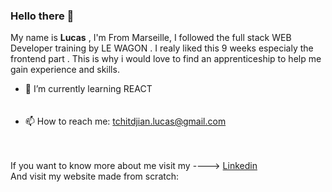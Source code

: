 ### Hello there 👋
My name is  __Lucas__ , I'm From Marseille, I followed the full stack WEB Developer training by LE WAGON . I realy liked this 9 weeks especialy the frontend part . 
This is why i would love to find an apprenticeship to help me gain experience and skills.


<!--
**LucasTchitdjian/LucasTchitdjian** is a ✨ _special_ ✨ repository because its `README.md` (this file) appears on your GitHub profile.

Here are some ideas to get you started
-->
- 🌱 I’m currently learning REACT<br/><br/><br/>
- 📫 How to reach me: tchitdjian.lucas@gmail.com<br/><br/><br/>

If you want to know more about me visit my ----> <a href="https://www.linkedin.com/in/lucas-tchitdjian/">Linkedin </a> <br /> 
And visit my website made from scratch: <a href="https://portfoliolucastchit.com/" />

